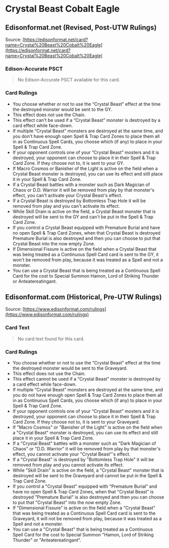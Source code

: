 # Crystal Beast Cobalt Eagle

## Edisonformat.net (Revised, Post-UTW Rulings)

Source: [https://edisonformat.net/card?name=Crystal%20Beast%20Cobalt%20Eagle](https://edisonformat.net/card?name=Crystal%20Beast%20Cobalt%20Eagle)

### Edison-Accurate PSCT

> No Edison-Accurate PSCT available for this card.

### Card Rulings

*   You choose whether or not to use the “Crystal Beast” effect at the time the destroyed monster would be sent to the GY.
*   This effect does not use the Chain.
*   This effect can't be used if a “Crystal Beast” monster is destroyed by a card effect while face-down.
*   If multiple “Crystal Beast” monsters are destroyed at the same time, and you don't have enough open Spell & Trap Card Zones to place them all in as Continuous Spell Cards, you choose which (if any) to place in your Spell & Trap Card Zone.
*   If your opponent controls one of your “Crystal Beast” mosters and it is destroyed, your opponent can choose to place it in their Spell & Trap Card Zone. If they choose not to, it is sent to your GY.
*   If Macro Cosmos or Banisher of the Light is active on the field when a Crystal Beast monster is destroyed, you can use its effect and still place it in your Spell & Trap Card Zone.
*   If a Crystal Beast battles with a monster such as Dark Magician of Chaos or D.D. Warrior it will be removed from play by that monster's effect, you can't activate your Crystal Beast's effect.
*   If a Crystal Beast is destroyed by Bottomless Trap Hole it will be removed from play and you can't activate its effect.
*   While Skill Drain is active on the field, a Crystal Beast monster that is destroyed will be sent to the GY and can't be put in the Spell & Trap Card Zone.
*   If you control a Crystal Beast equipped with Premature Burial and have no open Spell & Trap Card Zones, when that Crystal Beast is destroyed Premature Burial is also destroyed and then you can choose to put that Crystal Beast into the now empty Zone.
*   If Dimensional Fissure is active on the field when a Crystal Beast that was being treated as a Continuous Spell Card card is sent to the GY, it won't be removed from play, because it was treated as a Spell and not a monster.
*   You can use a Crystal Beast that is being treated as a Continuous Spell Card for the cost to Special Summon Hamon, Lord of Striking Thunder or Anteatereatingant.


## Edisonformat.com (Historical, Pre-UTW Rulings)

Source: [https://www.edisonformat.com/rulings](https://www.edisonformat.com/rulings)

### Card Text

> No card text found for this card.

### Card Rulings

*   You choose whether or not to use the “Crystal Beast” effect at the time the destroyed monster would be sent to the Graveyard.
*   This effect does not use the Chain.
*   This effect cannot be used if a “Crystal Beast” monster is destroyed by a card effect while face-down.
*   If multiple “Crystal Beast” monsters are destroyed at the same time, and you do not have enough open Spell & Trap Card Zones to place them all in as Continuous Spell Cards, you choose which (if any) to place in your Spell & Trap Card Zone.
*   If your opponent controls one of your “Crystal Beast” mosters and it is destroyed, your opponent can choose to place it in their Spell & Trap Card Zone. If they choose not to, it is sent to your Graveyard.
*   If "Macro Cosmos" or "Banisher of the Light" is active on the field when a "Crystal Beast" monster is destroyed, you can use its effect and still place it in your Spell & Trap Card Zone.
*   If a "Crystal Beast" battles with a monster such as "Dark Magician of Chaos" or "D.D. Warrior" it will be removed from play by that monster's effect, you cannot activate your "Crystal Beast"'s effect.
*   If a "Crystal Beast" is destroyed by "Bottomless Trap Hole" it will be removed from play and you cannot activate its effect.
*   While "Skill Drain" is active on the field, a "Crystal Beast" monster that is destroyed will be sent to the Graveyard and cannot be put in the Spell & Trap Card Zone.
*   If you control a "Crystal Beast" equipped with "Premature Burial" and have no open Spell & Trap Card Zones, when that "Crystal Beast" is destroyed "Premature Burial" is also destroyed and then you can choose to put that "Crystal Beast" into the now empty Zone.
*   If "Dimensional Fissure" is active on the field when a "Crystal Beast" that was being treated as a Continuous Spell Card card is sent to the Graveyard, it will not be removed from play, because it was treated as a Spell and not a monster.
*   You can use a "Crystal Beast" that is being treated as a Continuous Spell Card for the cost to Special Summon "Hamon, Lord of Striking Thunder" or "Anteatereatingant".


